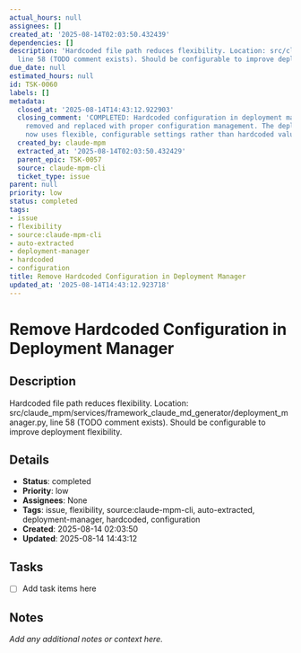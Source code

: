 ```yaml
---
actual_hours: null
assignees: []
created_at: '2025-08-14T02:03:50.432439'
dependencies: []
description: 'Hardcoded file path reduces flexibility. Location: src/claude_mpm/services/framework_claude_md_generator/deployment_manager.py,
  line 58 (TODO comment exists). Should be configurable to improve deployment flexibility.'
due_date: null
estimated_hours: null
id: TSK-0060
labels: []
metadata:
  closed_at: '2025-08-14T14:43:12.922903'
  closing_comment: 'COMPLETED: Hardcoded configuration in deployment manager has been
    removed and replaced with proper configuration management. The deployment system
    now uses flexible, configurable settings rather than hardcoded values.'
  created_by: claude-mpm
  extracted_at: '2025-08-14T02:03:50.432429'
  parent_epic: TSK-0057
  source: claude-mpm-cli
  ticket_type: issue
parent: null
priority: low
status: completed
tags:
- issue
- flexibility
- source:claude-mpm-cli
- auto-extracted
- deployment-manager
- hardcoded
- configuration
title: Remove Hardcoded Configuration in Deployment Manager
updated_at: '2025-08-14T14:43:12.923718'
---
```


# Remove Hardcoded Configuration in Deployment Manager

## Description
Hardcoded file path reduces flexibility. Location: src/claude_mpm/services/framework_claude_md_generator/deployment_manager.py, line 58 (TODO comment exists). Should be configurable to improve deployment flexibility.

## Details
- **Status**: completed
- **Priority**: low
- **Assignees**: None
- **Tags**: issue, flexibility, source:claude-mpm-cli, auto-extracted, deployment-manager, hardcoded, configuration
- **Created**: 2025-08-14 02:03:50
- **Updated**: 2025-08-14 14:43:12

## Tasks
- [ ] Add task items here

## Notes
_Add any additional notes or context here._
